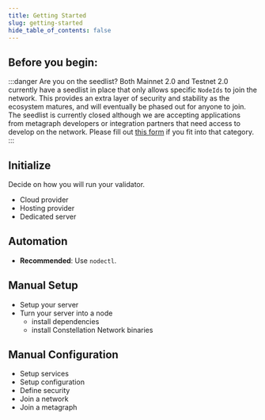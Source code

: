 ```yaml
---
title: Getting Started
slug: getting-started
hide_table_of_contents: false
---
```


## Before you begin:

:::danger Are you on the seedlist?
Both Mainnet 2.0 and Testnet 2.0 currently have a seedlist in place that only allows specific `NodeIds` to join the network. This provides an extra layer of security and stability as the ecosystem matures, and will eventually be phased out for anyone to join. The seedlist is currently closed although we are accepting applications from metagraph developers or integration partners that need access to develop on the network. Please fill out [this form](https://airtable.com/shroR5bXszQXdh6dn) if you fit into that category.
:::
## Initialize

Decide on how you will run your validator.

- Cloud provider
- Hosting provider
- Dedicated server

## Automation
- **Recommended**: Use `nodectl`.

## Manual Setup
- Setup your server
- Turn your server into a node
    - install dependencies
    - install Constellation Network binaries

## Manual Configuration
- Setup services
- Setup configuration
- Define security
- Join a network
- Join a metagraph